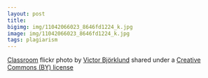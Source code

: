 ```yaml
---
layout: post
title:
bigimg: img/11042066023_8646fd1224_k.jpg 	
image: img/11042066023_8646fd1224_k.jpg 	
tags: plagiarism
---
```




<a title="Classroom" href="https://flickr.com/photos/victorbjorklund/11042066023">Classroom</a> flickr photo by <a href="https://flickr.com/people/victorbjorklund">Victor Björklund</a> shared under a <a href="https://creativecommons.org/licenses/by/2.0/">Creative Commons (BY) license</a> </small>
